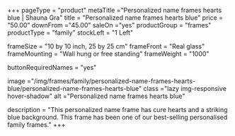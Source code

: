 +++
pageType = "product"
metaTitle ="Personalized name frames hearts blue | Shauna Gra"
title = "Personalized name frames hearts blue"
price = "50.00"
downFrom ="45.00"
saleOn ="yes"
productGroup = "frames"
productType = "family"
stockLeft = "1 Left" 
 
frameSize = "10 by 10 inch, 25 by 25 cm" 
frameFront = "Real glass" 
frameMounting = "Wall hung or free standing" 
frameWeight = "1000" 
 
buttonRequiredNames = "yes"
 
image ="/img/frames/family/personalized-name-frames-hearts-blue/personalized-name-frames-hearts-blue"
class ="lazy img-responsive hover-shadow"
alt ="Personalized name frames hearts blue"
 
description = "This personalized name frame has cure hearts and a striking blue background. This frame has been one of our best-selling personalised family frames."
+++
